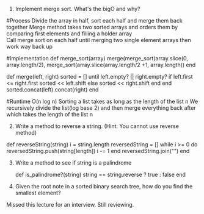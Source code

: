 1. Implement merge sort. What's the bigO and why?

#Process 
Divide the array in half, sort each half and merge them back together
Merge method takes two sorted arrays and orders them by comparing first elements and filling a holder array  
Call merge sort on each half until merging two single element arrays then work way back up

#Implementation
def merge_sort(array)
  merge(merge_sort(array.slice(0, array.length/2), merge_sort(array.slice(array.length/2 +1, array.length))
end

def merge(left, right)
  sorted = []
  until left.empty? || right.empty?
    if left.first <= right.first
      sorted << left.shift
    else
      sorted << right.shift
    end
  end
  sorted.concat(left).concat(right)
end

#Runtime 
O(n log n)
Sorting a list takes as long as the length of the list n
We recursively divide the list(log base 2) and then merge everything back after which takes the length of the list n 


2. Write a method to reverse a string. (Hint: You cannot use reverse method)

 def reverseString(string)
   i = string.length
   reversedString = []
   while i >= 0 do 
     reversedString.push(string[length])
     i -= 1
 		end 
  reversedString.join("")
 end

3. Write a method to see if string is a palindrome

	def is_palindrome?(string)
		string == string.reverse ? true : false
	end 

4. Given the root note in a sorted binary search tree, how do you find the smallest element?

Missed this lecture for an interview. Still reviewing. 